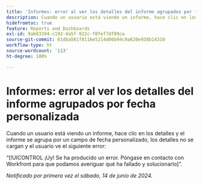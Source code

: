 ```yaml
---
title: 'Informes: error al ver los detalles del informe agrupados por fecha personalizada'
description: Cuando un usuario está viendo un informe, hace clic en los detalles y el informe se agrupa por un campo de fecha personalizado, los detalles no se cargan y el usuario ve un error.
hidefromtoc: true
feature: Reports and Dashboards
exl-id: 9ab83394-c192-4a5f-922c-f0fef7df99ca
source-git-commit: 81dba561f8116e5214d06b94c9a620e938b14310
workflow-type: ht
source-wordcount: '113'
ht-degree: 100%

---
```


# Informes: error al ver los detalles del informe agrupados por fecha personalizada

Cuando un usuario está viendo un informe, hace clic en los detalles y el informe se agrupa por un campo de fecha personalizado, los detalles no se cargan y el usuario ve el siguiente error:

“[!UICONTROL ¡Uy! Se ha producido un error. Póngase en contacto con Workfront para que podamos averiguar qué ha fallado y solucionarlo]”.

_Notificado por primera vez el sábado, 14 de junio de 2024._
